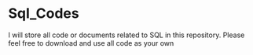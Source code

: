 # Sql_Codes
I will store all code or documents related to SQL in this repository.  Please feel free to download and use all code as your own
